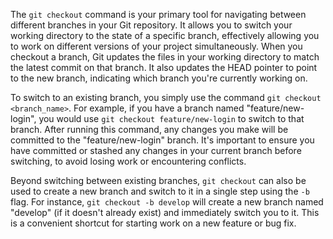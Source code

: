 The `git checkout` command is your primary tool for navigating between different branches in your Git repository. It allows you to switch your working directory to the state of a specific branch, effectively allowing you to work on different versions of your project simultaneously. When you checkout a branch, Git updates the files in your working directory to match the latest commit on that branch. It also updates the HEAD pointer to point to the new branch, indicating which branch you're currently working on.

To switch to an existing branch, you simply use the command `git checkout <branch_name>`. For example, if you have a branch named "feature/new-login", you would use `git checkout feature/new-login` to switch to that branch. After running this command, any changes you make will be committed to the "feature/new-login" branch. It's important to ensure you have committed or stashed any changes in your current branch before switching, to avoid losing work or encountering conflicts.

Beyond switching between existing branches, `git checkout` can also be used to create a new branch and switch to it in a single step using the `-b` flag. For instance, `git checkout -b develop` will create a new branch named "develop" (if it doesn't already exist) and immediately switch you to it. This is a convenient shortcut for starting work on a new feature or bug fix.
